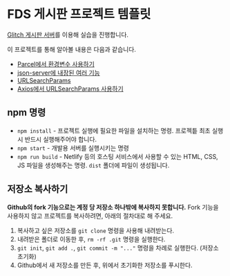 # FDS 게시판 프로젝트 템플릿

[Glitch 게시판 서버](https://glitch.com/edit/#!/fds-json-server-bbs)를 이용해 실습을 진행합니다.

이 프로젝트를 통해 알아볼 내용은 다음과 같습니다.

- [Parcel에서 환경변수 사용하기](https://en.parceljs.org/env.html)
- [json-server에 내장된 여러 기능](https://github.com/typicode/json-server#routes)
- [URLSearchParams](https://developer.mozilla.org/ko/docs/Web/API/URLSearchParams)
- [Axios에서 URLSearchParams 사용하기](https://github.com/axios/axios#request-config)

## npm 명령

- `npm install` - 프로젝트 실행에 필요한 파일을 설치하는 명령. 프로젝틑 최초 실행 시 반드시 실행해주어야 합니다.
- `npm start` - 개발용 서버를 실행시키는 명령
- `npm run build` - Netlify 등의 호스팅 서비스에서 사용할 수 있는 HTML, CSS, JS 파일을 생성해주는 명령. `dist` 폴더에 파일이 생성됩니다.

## 저장소 복사하기

**Github의 fork 기능으로는 계정 당 저장소 하나밖에 복사하지 못합니다.** Fork 기능을 사용하지 않고 프로젝트를 복사하려면, 아래의 절차대로 해 주세요.

1. 복사하고 싶은 저장소를 `git clone` 명령을 사용해 내려받는다.
1. 내려받은 폴더로 이동한 후, `rm -rf .git` 명령을 실행한다.
1. `git init`, `git add .`, `git commit -m "..."` 명령을 차례로 실행한다. (저장소 초기화)
1. Github에서 새 저장소를 만든 후, 위에서 초기화한 저장소를 푸시한다.
